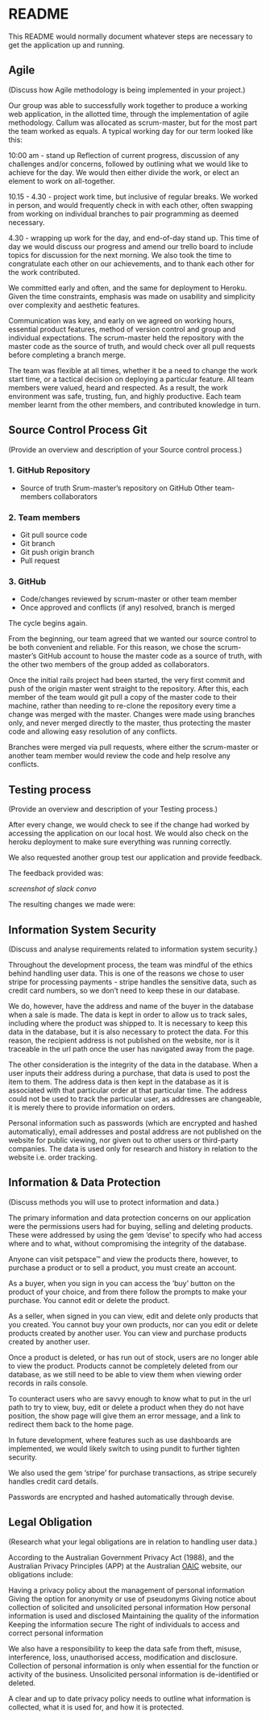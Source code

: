 # README

This README would normally document whatever steps are necessary to get the
application up and running.











## Agile

(Discuss how Agile methodology is being implemented in your project.)

Our group was able to successfully work together to produce a working web application, in the allotted time, through the implementation of agile methodology. Callum was allocated as scrum-master, but for the most part the team worked as equals. A typical working day for our term looked like this:

10:00 am - stand up
		Reflection of current progress, discussion of any challenges and/or concerns, followed by outlining what we would like to achieve for the day. We would then either divide the work, or elect an element to work on all-together.

10.15 - 4.30 - project work time, but inclusive of regular breaks. We worked in person, and would frequently check in with each other, often swapping from working on individual branches to pair programming as deemed necessary.

4.30 - wrapping up work for the day, and end-of-day stand up. This time of day we would discuss our progress and amend our trello board to include topics for discussion for the next morning. We also took the time to congratulate each other on our achievements, and to thank each other for the work contributed.

We committed early and often, and the same for deployment to Heroku. Given the time constraints, emphasis was made on usability and simplicity over complexity and aesthetic features.

Communication was key, and early on we agreed on working hours, essential product features, method of version control and group and individual expectations. The scrum-master held the repository with the master code as the source of truth, and would check over all pull requests before completing a branch merge.

The team was flexible at all times, whether it be a need to change the work start time, or a tactical decision on deploying a particular feature. All team members were valued, heard and respected. As a result, the work environment was safe, trusting, fun, and highly productive. Each team member learnt from the other members, and contributed knowledge in turn.


## Source Control Process Git
(Provide an overview and description of your Source control process.)

### 1. GitHub Repository
* Source of truth
Srum-master’s repository on GitHub
Other team-members collaborators

### 2. Team members
* Git pull source code
* Git branch
* Git push origin branch
* Pull request

### 3. GitHub
* Code/changes reviewed by scrum-master or other team member
* Once approved and conflicts (if any) resolved, branch is merged

The cycle begins again.


From the beginning, our team agreed that we wanted our source control to be both convenient and reliable. For this reason, we chose the scrum-master’s GitHub account to house the master code as a source of truth, with the other two members of the group added as collaborators.

Once the initial rails project had been started, the very first commit and push of the origin master went straight to the repository. After this, each member of the team would git pull a copy of the master code to their machine, rather than needing to re-clone the repository every time a change was merged with the master. Changes were made using branches only, and never merged directly to the master, thus protecting the master code and allowing easy resolution of any conflicts.

Branches were merged via pull requests, where either the scrum-master or another team member would review the code and help resolve any conflicts.

## Testing process
(Provide an overview and description of your Testing process.)

After every change, we would check to see if the change had worked by accessing the application on our local host. We would also check on the heroku deployment to make sure everything was running correctly.

We also requested another group test our application and provide feedback.

The feedback provided was:

*screenshot of slack convo*

The resulting changes we made were:



## Information System Security

(Discuss and analyse requirements related to information system security.)

Throughout the development process, the team was mindful of the ethics behind handling user data. This is one of the reasons we chose to user stripe for processing payments - stripe handles the sensitive data, such as credit card numbers, so we don’t need to keep these in our database.

We do, however, have the address and name of the buyer in the database when a sale is made. The data is kept in order to allow us to track sales, including where the product was shipped to. It is necessary to keep this data in the database, but it is also necessary to protect the data. For this reason, the recipient address is not published on the website, nor is it traceable in the url path once the user has navigated away from the page.

The other consideration is the integrity of the data in the database. When a user inputs their address during a purchase, that data is used to post the item to them. The address data is then kept in the database as it is associated with that particular order at that particular time. The address could not be used to track the particular user, as addresses are changeable, it is merely there to provide information on orders.

Personal information such as passwords (which are encrypted and hashed automatically), email addresses and postal address are not published on the website for public viewing, nor given out to other users or third-party companies. The data is used only for research and history in relation to the website i.e. order tracking.

## Information & Data Protection
(Discuss methods you will use to protect information and data.)

The primary information and data protection concerns on our application were the permissions users had for buying, selling and deleting products. These were addressed by using the gem ‘devise’ to specify who had access where and to what, without compromising the integrity of the database.

Anyone can visit petspace™ and view the products there, however, to purchase a product or to sell a product, you must create an account.

As a buyer, when you sign in you can access the ‘buy’ button on the product of your choice, and from there follow the prompts to make your purchase. You cannot edit or delete the product.

As a seller, when signed in you can view, edit and delete only products that you created. You cannot buy your own products, nor can you edit or delete products created by another user. You can view and purchase products created by another user.

Once a product is deleted, or has run out of stock, users are no longer able to view the product. Products cannot be completely deleted from our database, as we still need to be able to view them when viewing order records in rails console.

To counteract users who are savvy enough to know what to put in the url path to try to view, buy, edit or delete a product when they do not have position, the show page will give them an error message, and a link to redirect them back to the home page.

In future development, where features such as use dashboards are implemented, we would likely switch to using pundit to further tighten security.

We also used the gem ‘stripe’ for purchase transactions, as stripe securely handles credit card details.

Passwords are encrypted and hashed automatically through devise.


## Legal Obligation
(Research what your legal obligations are in relation to handling user data.)

According to the Australian Government Privacy Act (1988), and the Australian Privacy Principles (APP) at the Australian [OAIC](https://www.oaic.gov.au/privacy-law/privacy-act/australian-privacy-principles) website, our obligations include:

Having a privacy policy about the management of personal information
Giving the option for anonymity or use of pseudonyms
Giving notice about collection of solicited  and unsolicited personal information
How personal information is used and disclosed
Maintaining the quality of the information
Keeping the information secure
The right of individuals to access and correct personal information


We also have a responsibility to keep the data safe from theft, misuse, interference, loss, unauthorised access, modification and disclosure. Collection of personal information is only when essential for the function or activity of the business. Unsolicited personal information is de-identified or deleted.

A clear and up to date privacy policy needs to outline what information is collected, what it is used for, and how it is protected.
